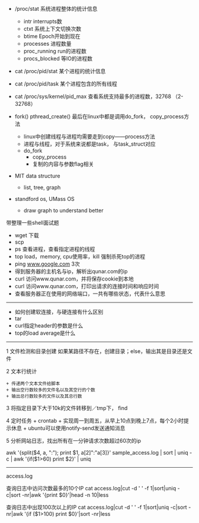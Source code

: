 + /proc/stat 系统进程整体的统计信息
	+ intr interrupts数
	+ ctxt 系统上下文切换次数
	+ btime Epoch开始到现在
	+ processes 进程数量
	+ proc_running run的进程数
	+ procs_blocked 等IO的进程数
+ cat /proc/pid/stat 某个进程的统计信息
+ cat /proc/pid/task 某个进程包含的所有线程
+ cat /proc/sys/kernel/pid_max 查看系统支持最多的进程数，32768 （2-32768）

+ fork() pthread_create() 最后在linux中都是调用do_fork， copy_process方法
	+ linux中创建线程与进程均需要走到copy——process方法
	+ 进程与线程，对于系统来说都是task， 与task_struct对应
 	+ do_fork
		+ copy_process
		+ 复制的内容与参数flag相关

+ MIT data structure
	+ list, tree, graph
+ standford os, UMass OS
	+ draw graph to understand better


带整理一些shell面试题

+ wget 下载
+ scp
+ ps 查看进程，查看指定进程的线程
+ top load，memory, cpu使用率，kill 强制杀死top的进程
+ ping www.google.com 3次
+ 得到服务器的主机名与ip，解析出qunar.com的ip
+ curl 访问www.qunar.com，并将保存cookie到本地
+ curl 访问www.qunar.com，打印出请求的连接时间和响应时间
+ 查看服务器正在使用的网络端口，一共有哪些状态，代表什么意思

---
+ 如何创建软连接，与硬连接有什么区别
+ tar
+ curl指定header的参数是什么
+ top的load average是什么

---

1 文件检测和目录创建
如果某路径不存在，创建目录；else，输出其是目录还是文件

2 文本行统计

	+ 传递两个文本文件给脚本
	+ 输出空行数较多的文件名以及其空行的个数
	+ 输出总行数较多的文件以及其总行数

3 将指定目录下大于10k的文件转移到／tmp下， find

4 定时任务
	+ crontab
	+ 实现周一到周五，从早上10点到晚上7点，每个2小时提示休息
	+ ubuntu可以使用notify-send发送通知消息


5 分析网站日志，找出所有在一分钟请求次数超过60次的ip


awk '{split($4, a, ":"); print $1, a[2]":"a[3]}' sample_access.log | sort | uniq -c | awk '{if($1>60) print $2}' | uniq

---
access.log

查询日志中访问次数最多的10个IP
cat access.log|cut -d ' ' -f 1|sort|uniq -c|sort -nr|awk '{print $0}'|head -n 10|less

查询日志中出现100次以上的IP
cat access.log|cut -d ' ' -f 1|sort|uniq -c|sort -nr|awk '{if ($1>100) print $0}'|sort -nr|less
